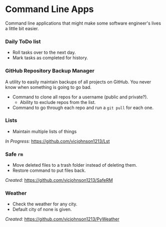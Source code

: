 # Command Line Apps

Command line applications that might make some software engineer's lives a little bit easier.

### Daily ToDo list

- Roll tasks over to the next day.
- Mark tasks as completed for history.

### GitHub Repository Backup Manager

A utility to easily maintain backups of all projects on GitHub. You never know when something is going to go bad.

- Command to clone all repos for a username (public and private?).
  - Ability to exclude repos from the list.
- Command to go through each repo and run a `git pull` for each one.

### Lists

- Maintain multiple lists of things

*In Progress:* https://github.com/vicjohnson1213/Lst

### Safe `rm`

- Move deleted files to a trash folder instead of deleting them.
- Restore command to put files back.

*Created:* https://github.com/vicjohnson1213/SafeRM

### Weather

- Check the weather for any city.
- Default city of none is given.

*Created:* https://github.com/vicjohnson1213/PyWeather
